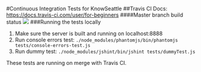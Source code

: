 #Continuous Integration Tests for KnowSeattle
##Travis CI
Docs: https://docs.travis-ci.com/user/for-beginners
####Master branch build status
![](https://travis-ci.org/GelLiNN/MovingHelper.svg?branch=master)
###Running the tests locally
1. Make sure the server is built and running on localhost:8888
2. Run console errors test:
   		`./node_modules/phantomjs/bin/phantomjs tests/console-errors-test.js`
3. Run dummy test:
        `./node_modules/jshint/bin/jshint tests/dummyTest.js`

These tests are running on merge with Travis CI.
